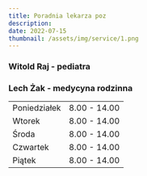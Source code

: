 ```yaml
---
title: Poradnia lekarza poz
description: 
date: 2022-07-15
thumbnail: /assets/img/service/1.png
---
```


### Witold Raj - pediatra

### Lech Żak - medycyna rodzinna

|                   |                 |
| ----------------- | --------------- |
| Poniedziałek      | 8.00 - 14.00    |
| Wtorek            | 8.00 - 14.00    |
| Środa             | 8.00 - 14.00    |
| Czwartek          | 8.00 - 14.00    |
| Piątek            | 8.00 - 14.00    |

